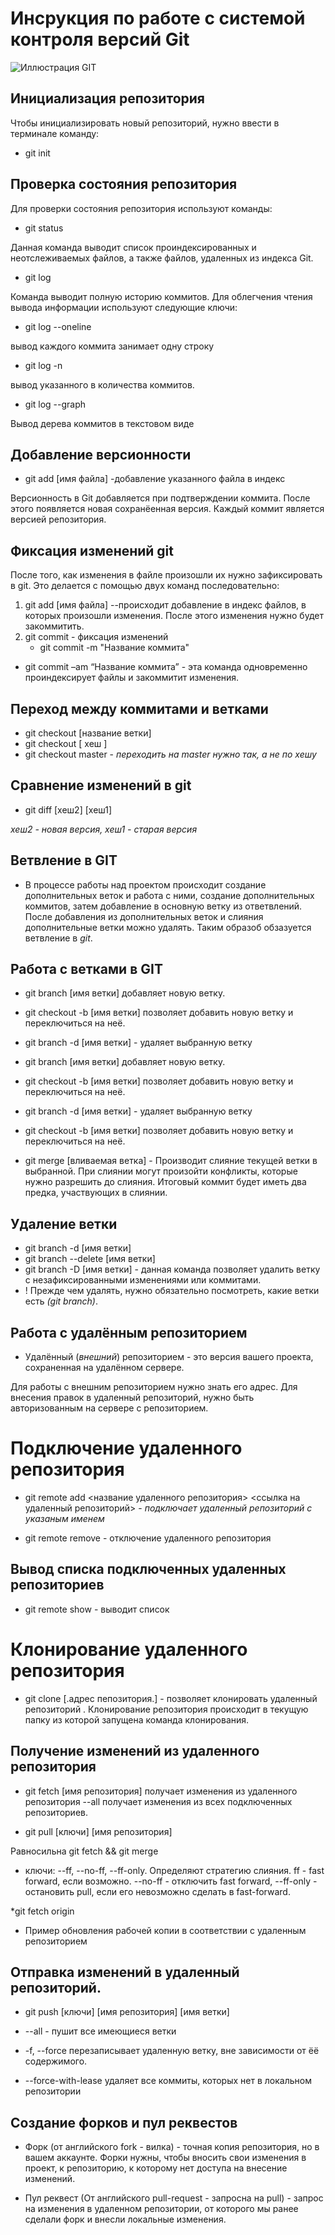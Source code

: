# **Инсрукция по работе с системой контроля версий Git**
![Иллюстрация GIT](git.jpeg)

## Инициализация репозитория
Чтобы инициализировать новый репозиторий, нужно ввести в
терминале команду:

* git init

## Проверка состояния репозитория

   Для проверки состояния репозитория используют команды:

* git status

Данная команда выводит список проиндексированных  и неотслеживаемых файлов, а также файлов, удаленных из индекса Git.

* git log

Команда выводит полную историю коммитов.
Для облегчения чтения вывода информации используют следующие ключи:

* git log --oneline

вывод каждого коммита занимает одну строку

* git log -n <limit>

вывод указанного в <limit> количества коммитов.

* git log --graph

Вывод дерева коммитов в текстовом виде

## Добавление версионности

* git add [имя файла] -добавление указанного файла в индекс

Версионность в Git добавляется при подтверждении коммита. После этого появляется новая сохранёенная версия. Каждый коммит является версией репозитория.

## Фиксация изменений git

После того, как изменения в файле произошли их нужно зафиксировать в git. Это делается с помощью двух команд последовательно:

1. git add [имя файла] --происходит  добавление в индекс файлов, в которых произошли изменения. После этого изменения нужно будет закоммитить.
2. git commit - фиксация изменений
   * git commit -m "Название коммита"
   
   
* git commit –am “Название коммита” - эта команда одновременно проиндексирует файлы и закоммитит изменения.

## Переход между коммитами и ветками

* git checkout [название ветки]
* git checkout [ хеш ]
* git checkout master - _переходить на master нужно так, а не по хешу_

## Сравнение изменений в git

* git diff [хеш2] [хеш1]

 _хеш2 - новая версия, хеш1 - старая версия_

## Ветвление в GIT

* В процессе работы над проектом происходит создание дополнительных веток и работа с ними, создание дополнительных коммитов, затем добавление в основную ветку из ответвлений. После добавления из дополнительных веток и слияния дополнительные ветки можно удалять. Таким образоб обзазуется ветвление в _git_.

## Работа с ветками в GIT

* git branch [имя ветки] добавляет новую ветку.

* git checkout -b [имя ветки] позволяет добавить новую ветку и переключиться на неё.

* git branch -d [имя ветки] - удаляет выбранную ветку

* git branch [имя ветки] добавляет новую ветку.

* git checkout -b [имя ветки] позволяет добавить новую ветку и переключиться на неё.

* git branch -d [имя ветки] - удаляет выбранную ветку

* git checkout -b [имя ветки] позволяет добавить новую ветку и переключиться на неё.

* git merge [вливаемая ветка] - Производит слияние текущей ветки в выбранной. При слиянии могут произойти конфликты, которые нужно разрешить до слияния. Итоговый коммит будет иметь два предка, участвующих в слиянии.

## Удаление ветки

* git branch -d [имя ветки]
* git branch --delete [имя ветки]
* git branch -D [имя ветки] - данная команда позволяет удалить ветку с незафиксированными изменениями или коммитами.
* ! Прежде чем удалять, нужно обязательно посмотреть, какие ветки есть _(git branch)_.

## Работа с удалённым репозиторием
* Удалённый (_внешний_) репозиторием  - это версия вашего проекта, сохраненная на удалённом сервере.

Для работы с внешним репозиторием нужно знать его адрес. Для внесения правок в удаленный репозиторий, нужно быть авторизованным на сервере с репозиторием.

# Подключение удаленного репозитория

* git remote add <название удаленного репозитория> <ссылка на удаленный репозиторий> - _подключает удаленный репозиторий с указаным именем_

* git remote remove  - отключение удаленного репозитория 

## Вывод списка подключенных удаленных репозиториев

* git remote show - выводит список


# Клонирование удаленного репозитория

* git clone [.адрес пепозитория.] - позволяет клонировать удаленный репозиторий
. Клонирование репозитория происходит в текущую папку из которой запущена команда клонирования.


## Получение изменений из удаленного репозитория

* git fetch [имя репозитория]
получает изменения из удаленного репозитория 
--all получает изменения из всех подключенных репозиториев.

* git pull [ключи] [имя репозитория]

Равносильна git fetch && git merge
* ключи:
--ff, --no-ff, --ff-only. Определяют стратегию слияния. ff - fast forward, если возможно.  --no-ff - отключить fast forward, --ff-only - остановить pull, если его невозможно сделать в fast-forward.

 *git fetch origin

 * Пример обновления рабочей копии в соответствии с удаленным репозиторием

 ## Отправка изменений в удаленный репозиторий.
 
 * git push [ключи] [имя репозитория] [имя ветки]

 * --all - пушит все имеющиеся ветки

 * -f, --force перезаписывает удаленную ветку, вне зависимости от ёё содержимого.

 * --force-with-lease удаляет все коммиты, которых нет в локальном репозитории


 ## Создание форков и пул реквестов

 * Форк (от английского fork - вилка) - точная копия репозитория, но в вашем аккаунте. Форки нужны, чтобы вносить свои изменения в проект, к репозиторию, к которому нет доступа на внесение изменений.

 * Пул реквест (От английского pull-request - запросна на pull) - запрос на изменения в удаленном репозитории, от которого мы ранее сделали форк и внесли локальные изменения.